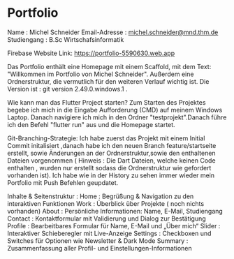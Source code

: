 # Portfolio
Name : Michel Schneider
Email-Adresse : michel.schneider@mnd.thm.de
Studiengang : B.Sc Wirtschafsinformatik

Firebase Website Link: https://portfolio-5590630.web.app

Das Portfolio enthält eine Homepage mit einem Scaffold, mit dem Text: "Willkommen im Portfolio von Michel Schneider". Außerdem eine Ordnerstruktur, die vermutlich für den weiteren Verlauf wichtig ist.  Die Version ist : git version 2.49.0.windows.1  . 

Wie kann man das Flutter Project starten?
Zum Starten des Projektes begebe ich mich in die Eingabe Aufforderung (CMD) auf meinem Windows Laptop. Danach navigiere ich mich in den Ordner "testprojekt".Danach führe ich den Befehl "flutter run" aus und die Homepage startet.

Git-Branching-Strategie: 
Ich habe zuerst das Projekt mit einem Initial Commit initalisiert ,danach habe ich den neuen Branch feature/startseite erstellt, sowie Änderungen an der Ordnerstruktur,sowie den enthaltenen Dateien vorgenommen ( Hinweis : Die Dart Dateien, welche keinen Code enthalten , wurden nur erstellt sodass die Ordnerstruktur wie gefordert vorhanden ist). Ich habe wie in der History zu sehen immer wieder mein Portfolio mit Push Befehlen geupdatet.


Inhalte & Seitenstruktur :
Home : Begrüßung & Navigation zu den interaktiven Funktionen 
Work : Überblick über Projekte ( noch nichts vorhanden)
About : Persönliche Informationen: Name, E-Mail, Studiengang
Contact : Kontaktformular mit Validierung und Dialog zur Bestätigung  
Profile : Bearbeitbares Formular für Name, E-Mail und „Über mich“ 
Slider : Interaktiver Schieberegler mit Live-Anzeige 
Settings : Checkboxen und Switches für Optionen wie Newsletter & Dark Mode
Summary : Zusammenfassung aller Profil- und Einstellungen-Informationen








